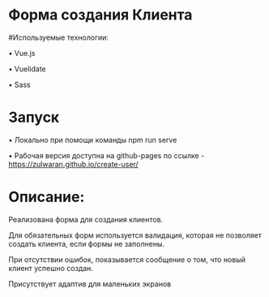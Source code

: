 # Форма создания Клиента

#Используемые технологии:

• Vue.js

• Vuelidate

• Sass

# Запуск
• Локально при помощи команды npm run serve

• Рабочая версия доступна на github-pages по ссылке - https://zulwaran.github.io/create-user/

# Описание:
Реализована форма для создания клиентов. 

Для обязательных форм используется валидация, которая не позволяет создать клиента, если формы не заполнены. 

При отсутствии ошибок, показывается сообщение о том, что новый клиент успешно создан.

Присутствует адаптив для маленьких экранов
